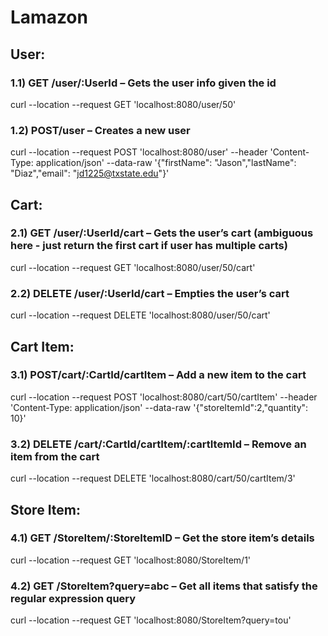 # Lamazon

## User:
### 1.1) GET /user/:UserId – Gets the user info given the id
curl --location --request GET 'localhost:8080/user/50'

### 1.2) POST/user – Creates a new user
 curl --location --request POST 'localhost:8080/user' --header 'Content-Type: application/json' --data-raw '{"firstName": "Jason","lastName": "Diaz","email": "jd1225@txstate.edu"}'

## Cart:
### 2.1) GET /user/:UserId/cart – Gets the user’s cart (ambiguous here - just return the first cart if user has multiple carts)
curl --location --request GET 'localhost:8080/user/50/cart'

### 2.2) DELETE /user/:UserId/cart – Empties the user’s cart
curl --location --request DELETE 'localhost:8080/user/50/cart'

## Cart Item:
### 3.1) POST/cart/:CartId/cartItem – Add a new item to the cart
curl --location --request POST 'localhost:8080/cart/50/cartItem' --header 'Content-Type: application/json' --data-raw '{"storeItemId":2,"quantity": 10}'

### 3.2) DELETE /cart/:CartId/cartItem/:cartItemId – Remove an item from the cart
curl --location --request DELETE 'localhost:8080/cart/50/cartItem/3'

## Store Item:
### 4.1) GET /StoreItem/:StoreItemID – Get the store item’s details
curl --location --request GET 'localhost:8080/StoreItem/1'

### 4.2) GET /StoreItem?query=abc – Get all items that satisfy the regular expression query
curl --location --request GET 'localhost:8080/StoreItem?query=tou'
